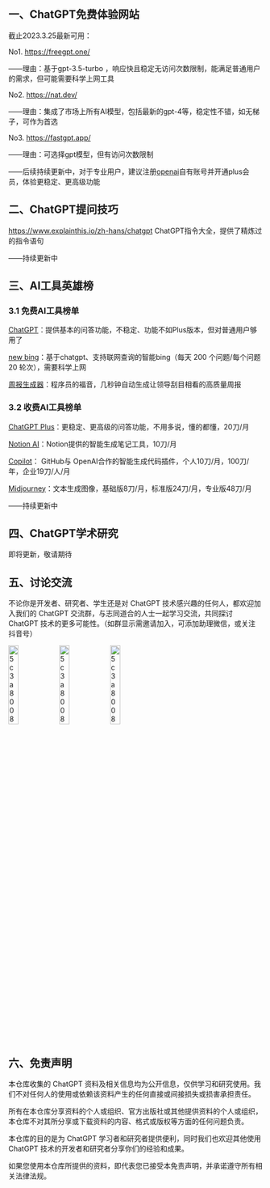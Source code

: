 ## 一、ChatGPT免费体验网站

截止2023.3.25最新可用：

No1. https://freegpt.one/

——理由：基于gpt-3.5-turbo ，响应快且稳定无访问次数限制，能满足普通用户的需求，但可能需要科学上网工具

No2. https://nat.dev/

——理由：集成了市场上所有AI模型，包括最新的gpt-4等，稳定性不错，如无梯子，可作为首选

No3. https://fastgpt.app/

——理由：可选择gpt模型，但有访问次数限制

——后续持续更新中，对于专业用户，建议注册[openai](https://chat.openai.com/auth/login)自有账号并开通plus会员，体验更稳定、更高级功能

## 二、ChatGPT提问技巧

https://www.explainthis.io/zh-hans/chatgpt  ChatGPT指令大全，提供了精炼过的指令语句

——持续更新中

## 三、AI工具英雄榜

### 3.1 免费AI工具榜单

[ChatGPT](https://chat.openai.com/auth/login)：提供基本的问答功能，不稳定、功能不如Plus版本，但对普通用户够用了

[new bing](https://www.bing.com/new)：基于chatgpt、支持联网查询的智能bing（每天 200 个问题/每个问题 20 轮次），需要科学上网

[周报生成器](https://weeklyreport.avemaria.fun/zh)：程序员的福音，几秒钟自动生成让领导刮目相看的高质量周报

### 3.2 收费AI工具榜单

[ChatGPT Plus](https://chat.openai.com/auth/login)：更稳定、更高级的问答功能，不用多说，懂的都懂，20刀/月

[Notion AI](https://www.notion.so/product/ai)：Notion提供的智能生成笔记工具，10刀/月

[Copilot](https://github.com/features/copilot/)： GitHub与 OpenAI合作的智能生成代码插件，个人10刀/月，100刀/年，企业19刀/人/月

[Midjourney](https://www.midjourney.com/)：文本生成图像，基础版8刀/月，标准版24刀/月，专业版48刀/月

——持续更新中

## 四、ChatGPT学术研究

即将更新，敬请期待

## 五、讨论交流

不论你是开发者、研究者、学生还是对 ChatGPT 技术感兴趣的任何人，都欢迎加入我们的 ChatGPT 交流群，与志同道合的人士一起学习交流，共同探讨 ChatGPT 技术的更多可能性。（如群显示需邀请加入，可添加助理微信，或关注抖音号）

<img src="https://github.com/bensonjiang001/ChatGPT-Laboratory/blob/main/image/chat1.jpg" alt="5c3a80080b9e95e384d4350ccf34a1d" width="20%" height="20%"  /><img src="https://github.com/bensonjiang001/ChatGPT-Laboratory/blob/main/image/wechat.jpg" alt="5c3a80080b9e95e384d4350ccf34a1d" width="20%" height="20%"  /><img src="https://github.com/bensonjiang001/ChatGPT-Laboratory/blob/main/image/douyin.jpg" alt="5c3a80080b9e95e384d4350ccf34a1d" width="20%" height="20%"  />

## 六、免责声明

本仓库收集的 ChatGPT 资料及相关信息均为公开信息，仅供学习和研究使用。我们不对任何人的使用或依赖该资料产生的任何直接或间接损失或损害承担责任。

所有在本仓库分享资料的个人或组织、官方出版社或其他提供资料的个人或组织，本仓库不对其所分享或下载资料的内容、格式或版权等方面的任何问题负责。

本仓库的目的是为 ChatGPT 学习者和研究者提供便利，同时我们也欢迎其他使用 ChatGPT 技术的开发者和研究者分享你们的经验和成果。

如果您使用本仓库所提供的资料，即代表您已接受本免责声明，并承诺遵守所有相关法律法规。
